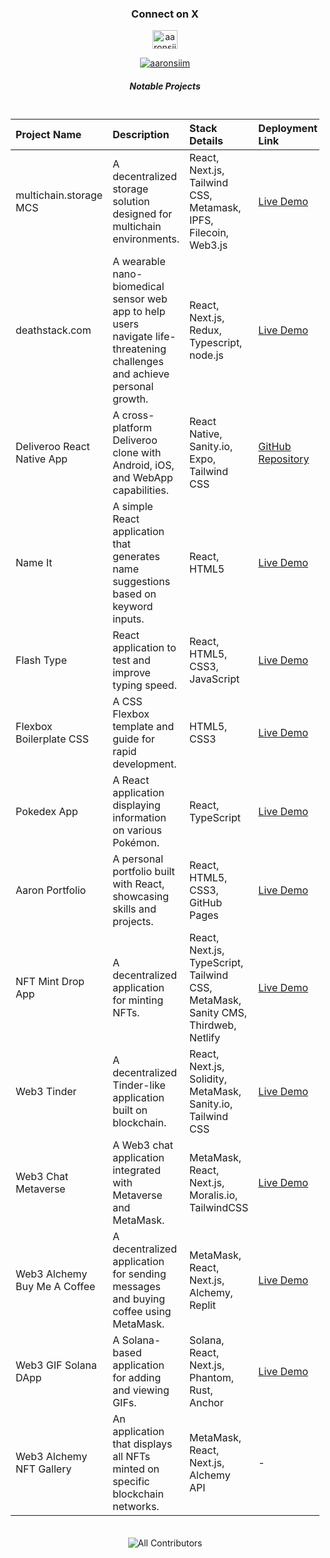 <h3 align="center">Connect on X</h3>

<p align="center">
    <a href="https://twitter.com/aaronsiim" target="_blank">
        <img align="center" src="https://raw.githubusercontent.com/rahuldkjain/github-profile-readme-generator/master/src/images/icons/Social/twitter.svg" alt="aaronsiim" height="30" width="40" />
    </a>
</p>

<p align="center">
    <a href="https://twitter.com/aaronsiim" target="_blank">
        <img src="https://img.shields.io/twitter/follow/aaronsiim?logo=twitter&style=for-the-badge" alt="aaronsiim" />
    </a>
</p>

<h5 align="center">Notable Projects</h5>

<div style="font-size: 9px; padding: 5px;">
  
| Project Name | Description | Stack Details | Deployment Link |
|:------------ |:------------|:--------------|:----------------|
| multichain.storage MCS | A decentralized storage solution designed for multichain environments. | React, Next.js, Tailwind CSS, Metamask, IPFS, Filecoin, Web3.js | [Live Demo](https://multichain.storage) |
| deathstack.com | A wearable nano-biomedical sensor web app to help users navigate life-threatening challenges and achieve personal growth. | React, Next.js, Redux, Typescript, node.js | [Live Demo](https://deathstack.com) |
| Deliveroo React Native App | A cross-platform Deliveroo clone with Android, iOS, and WebApp capabilities. | React Native, Sanity.io, Expo, Tailwind CSS | [GitHub Repository](https://github.com/aaronsimca/deliveroo-react-native) |
| Name It | A simple React application that generates name suggestions based on keyword inputs. | React, HTML5 | [Live Demo](https://aaronsimca.github.io/nameit-react-app/) |
| Flash Type | React application to test and improve typing speed. | React, HTML5, CSS3, JavaScript | [Live Demo](https://aaronsimca.github.io/flashtype) |
| Flexbox Boilerplate CSS | A CSS Flexbox template and guide for rapid development. | HTML5, CSS3 | [Live Demo](https://aaronsimca.github.io/flexbox-boilerplate-css/) |
| Pokedex App | A React application displaying information on various Pokémon. | React, TypeScript | [Live Demo](https://aaronsimca.github.io/pokedex-app) |
| Aaron Portfolio | A personal portfolio built with React, showcasing skills and projects. | React, HTML5, CSS3, GitHub Pages | [Live Demo](https://aaronsimca.github.io/aaron-portfolio/#/) |
| NFT Mint Drop App | A decentralized application for minting NFTs. | React, Next.js, TypeScript, Tailwind CSS, MetaMask, Sanity CMS, Thirdweb, Netlify | [Live Demo](https://web3-nft-mint-mu.vercel.app/) |
| Web3 Tinder | A decentralized Tinder-like application built on blockchain. | React, Next.js, Solidity, MetaMask, Sanity.io, Tailwind CSS | [Live Demo](https://web3-tinder.vercel.app/) |
| Web3 Chat Metaverse | A Web3 chat application integrated with Metaverse and MetaMask. | MetaMask, React, Next.js, Moralis.io, TailwindCSS | [Live Demo](https://web3-metaverse-theta.vercel.app/) |
| Web3 Alchemy Buy Me A Coffee | A decentralized application for sending messages and buying coffee using MetaMask. | MetaMask, React, Next.js, Alchemy, Replit | [Live Demo](https://alchemy-web3-buy-me-a-coffee.aaronsiim.repl.co/) |
| Web3 GIF Solana DApp | A Solana-based application for adding and viewing GIFs. | Solana, React, Next.js, Phantom, Rust, Anchor | [Live Demo](https://web3-gif-portal-starter-peach.vercel.app/) |
| Web3 Alchemy NFT Gallery | An application that displays all NFTs minted on specific blockchain networks. | MetaMask, React, Next.js, Alchemy API | - |

</div>

<p align="center">
    <img src="https://img.shields.io/badge/All_contributors-39-orange.svg?style=flat-square" alt="All Contributors"/>
</p>
